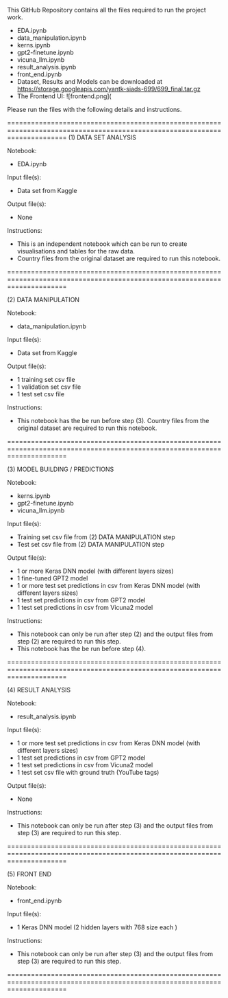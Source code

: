 <README FILE>

This GitHub Repository contains all the files required to run the project work.

- EDA.ipynb
- data_manipulation.ipynb
- kerns.ipynb
- gpt2-finetune.ipynb
- vicuna_llm.ipynb
- result_analysis.ipynb
- front_end.ipynb
- Dataset, Results and Models can be downloaded at https://storage.googleapis.com/yantk-siads-699/699_final.tar.gz
- The Frontend UI:
![frontend.png](

Please run the files with the following details and instructions.

===========================================================================================================================
(1) DATA SET ANALYSIS

Notebook:
- EDA.ipynb

Input file(s):
- Data set from Kaggle

Output file(s):
- None

Instructions: 
- This is an independent notebook which can be run to create visualisations and tables for the raw data. 
- Country files from the original dataset are required to run this notebook.

===========================================================================================================================

(2) DATA MANIPULATION

Notebook:
- data_manipulation.ipynb

Input file(s):
- Data set from Kaggle

Output file(s):
- 1 training set csv file
- 1 validation set csv file
- 1 test set csv file

Instructions: 
- This notebook has the be run before step (3). Country files from the original dataset are required to run this notebook.

===========================================================================================================================

(3) MODEL BUILDING / PREDICTIONS

Notebook:
- kerns.ipynb
- gpt2-finetune.ipynb
- vicuna_llm.ipynb

Input file(s): 
- Training set csv file from (2) DATA MANIPULATION step
- Test set csv file from (2) DATA MANIPULATION step

Output file(s):
- 1 or more Keras DNN model (with different layers sizes)
- 1 fine-tuned GPT2 model
- 1 or more test set predictions in csv from Keras DNN model (with different layers sizes)
- 1 test set predictions in csv from GPT2 model
- 1 test set predictions in csv from Vicuna2 model

Instructions: 
- This notebook can only be run after step (2) and the output files from step (2) are required to run this step. 
- This notebook has the be run before step (4).

===========================================================================================================================

(4) RESULT ANALYSIS

Notebook:
- result_analysis.ipynb

Input file(s): 
- 1 or more test set predictions in csv from Keras DNN model (with different layers sizes)
- 1 test set predictions in csv from GPT2 model
- 1 test set predictions in csv from Vicuna2 model
- 1 test set csv file with ground truth (YouTube tags)

Output file(s):
- None

Instructions: 
- This notebook can only be run after step (3) and the output files from step (3) are required to run this step. 

===========================================================================================================================

(5) FRONT END

Notebook:
- front_end.ipynb

Input file(s): 
- 1 Keras DNN model (2 hidden layers with 768 size each )

Instructions: 
- This notebook can only be run after step (3) and the output files from step (3) are required to run this step. 

===========================================================================================================================

<END OF README FILE>
